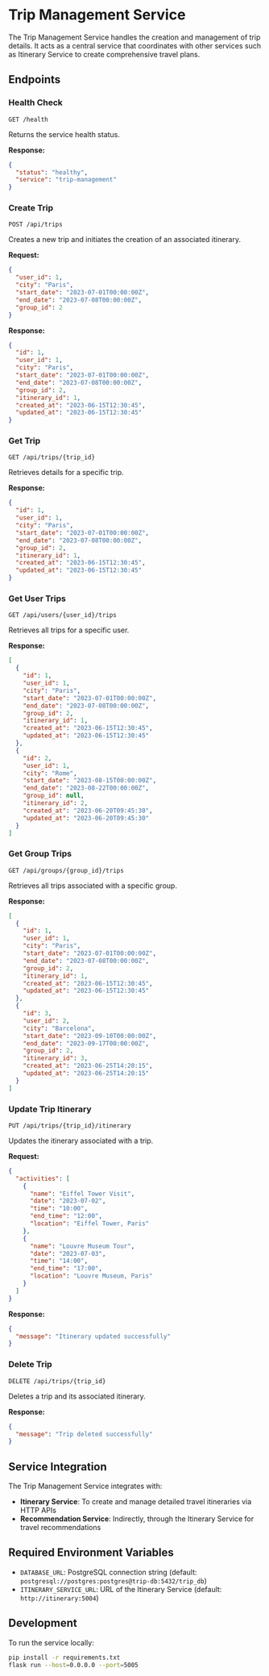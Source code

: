 # Trip Management Service

The Trip Management Service handles the creation and management of trip details. It acts as a central service that coordinates with other services such as Itinerary Service to create comprehensive travel plans.

## Endpoints

### Health Check

```
GET /health
```

Returns the service health status.

**Response:**
```json
{
  "status": "healthy",
  "service": "trip-management"
}
```

### Create Trip

```
POST /api/trips
```

Creates a new trip and initiates the creation of an associated itinerary.

**Request:**
```json
{
  "user_id": 1,
  "city": "Paris",
  "start_date": "2023-07-01T00:00:00Z",
  "end_date": "2023-07-08T00:00:00Z",
  "group_id": 2
}
```

**Response:**
```json
{
  "id": 1,
  "user_id": 1,
  "city": "Paris",
  "start_date": "2023-07-01T00:00:00Z",
  "end_date": "2023-07-08T00:00:00Z",
  "group_id": 2,
  "itinerary_id": 1,
  "created_at": "2023-06-15T12:30:45",
  "updated_at": "2023-06-15T12:30:45"
}
```

### Get Trip

```
GET /api/trips/{trip_id}
```

Retrieves details for a specific trip.

**Response:**
```json
{
  "id": 1,
  "user_id": 1,
  "city": "Paris",
  "start_date": "2023-07-01T00:00:00Z",
  "end_date": "2023-07-08T00:00:00Z",
  "group_id": 2,
  "itinerary_id": 1,
  "created_at": "2023-06-15T12:30:45",
  "updated_at": "2023-06-15T12:30:45"
}
```

### Get User Trips

```
GET /api/users/{user_id}/trips
```

Retrieves all trips for a specific user.

**Response:**
```json
[
  {
    "id": 1,
    "user_id": 1,
    "city": "Paris",
    "start_date": "2023-07-01T00:00:00Z",
    "end_date": "2023-07-08T00:00:00Z",
    "group_id": 2,
    "itinerary_id": 1,
    "created_at": "2023-06-15T12:30:45",
    "updated_at": "2023-06-15T12:30:45"
  },
  {
    "id": 2,
    "user_id": 1,
    "city": "Rome",
    "start_date": "2023-08-15T00:00:00Z",
    "end_date": "2023-08-22T00:00:00Z",
    "group_id": null,
    "itinerary_id": 2,
    "created_at": "2023-06-20T09:45:30",
    "updated_at": "2023-06-20T09:45:30"
  }
]
```

### Get Group Trips

```
GET /api/groups/{group_id}/trips
```

Retrieves all trips associated with a specific group.

**Response:**
```json
[
  {
    "id": 1,
    "user_id": 1,
    "city": "Paris",
    "start_date": "2023-07-01T00:00:00Z",
    "end_date": "2023-07-08T00:00:00Z",
    "group_id": 2,
    "itinerary_id": 1,
    "created_at": "2023-06-15T12:30:45",
    "updated_at": "2023-06-15T12:30:45"
  },
  {
    "id": 3,
    "user_id": 2,
    "city": "Barcelona",
    "start_date": "2023-09-10T00:00:00Z",
    "end_date": "2023-09-17T00:00:00Z",
    "group_id": 2,
    "itinerary_id": 3,
    "created_at": "2023-06-25T14:20:15",
    "updated_at": "2023-06-25T14:20:15"
  }
]
```

### Update Trip Itinerary

```
PUT /api/trips/{trip_id}/itinerary
```

Updates the itinerary associated with a trip.

**Request:**
```json
{
  "activities": [
    {
      "name": "Eiffel Tower Visit",
      "date": "2023-07-02",
      "time": "10:00",
      "end_time": "12:00",
      "location": "Eiffel Tower, Paris"
    },
    {
      "name": "Louvre Museum Tour",
      "date": "2023-07-03",
      "time": "14:00",
      "end_time": "17:00",
      "location": "Louvre Museum, Paris"
    }
  ]
}
```

**Response:**
```json
{
  "message": "Itinerary updated successfully"
}
```

### Delete Trip

```
DELETE /api/trips/{trip_id}
```

Deletes a trip and its associated itinerary.

**Response:**
```json
{
  "message": "Trip deleted successfully"
}
```

## Service Integration

The Trip Management Service integrates with:

- **Itinerary Service**: To create and manage detailed travel itineraries via HTTP APIs
- **Recommendation Service**: Indirectly, through the Itinerary Service for travel recommendations

## Required Environment Variables

- `DATABASE_URL`: PostgreSQL connection string (default: `postgresql://postgres:postgres@trip-db:5432/trip_db`)
- `ITINERARY_SERVICE_URL`: URL of the Itinerary Service (default: `http://itinerary:5004`)

## Development

To run the service locally:

```bash
pip install -r requirements.txt
flask run --host=0.0.0.0 --port=5005
```
